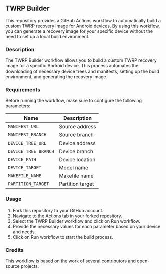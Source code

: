 ## TWRP Builder

This repository provides a GitHub Actions workflow to automatically build a custom TWRP recovery image for Android devices. By using this workflow, you can generate a recovery image for your specific device without the need to set up a local build environment.

### Description

The TWRP Builder workflow allows you to build a custom TWRP recovery image for a specific Android device. This process automates the downloading of necessary device trees and manifests, setting up the build environment, and generating the recovery image.

### Requirements

Before running the workflow, make sure to configure the following parameters:

| Name                | Description                              |
| ------------------- | ---------------------------------------- |
| `MANIFEST_URL`      | Source address                           |
| `MANIFEST_BRANCH`   | Source branch                            |
| `DEVICE_TREE_URL`   | Device address                           |
| `DEVICE_TREE_BRANCH`| Device branch                            |
| `DEVICE_PATH`       | Device location                          |
| `DEVICE_TARGET`     | Model name                               |
| `MAKEFILE_NAME`     | Makefile name                            |
| `PARTITION_TARGET`  | Partition target                         |

### Usage

1. Fork this repository to your GitHub account.
2. Navigate to the Actions tab in your forked repository.
3. Select the TWRP Builder workflow and click on Run workflow.
4. Provide the necessary values for each parameter based on your device and needs.
5. Click on Run workflow to start the build process.

### Credits

This workflow is based on the work of several contributors and open-source projects.
